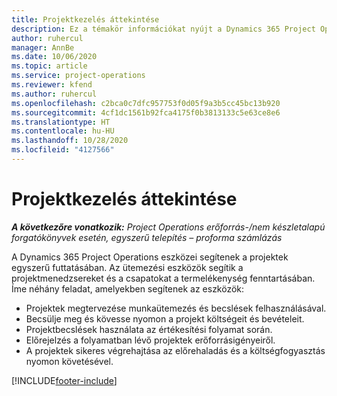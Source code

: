 ```yaml
---
title: Projektkezelés áttekintése
description: Ez a témakör információkat nyújt a Dynamics 365 Project Operations Projektmenedzsment funkciójáról.
author: ruhercul
manager: AnnBe
ms.date: 10/06/2020
ms.topic: article
ms.service: project-operations
ms.reviewer: kfend
ms.author: ruhercul
ms.openlocfilehash: c2bca0c7dfc957753f0d05f9a3b5cc45bc13b920
ms.sourcegitcommit: 4cf1dc1561b92fca4175f0b3813133c5e63ce8e6
ms.translationtype: HT
ms.contentlocale: hu-HU
ms.lasthandoff: 10/28/2020
ms.locfileid: "4127566"
---
```

# <a name="project-management-overview"></a>Projektkezelés áttekintése

_**A következőre vonatkozik:** Project Operations erőforrás-/nem készletalapú forgatókönyvek esetén, egyszerű telepítés – proforma számlázás_

A Dynamics 365 Project Operations eszközei segítenek a projektek egyszerű futtatásában. Az ütemezési eszközök segítik a projektmenedzsereket és a csapatokat a termelékenység fenntartásában. Íme néhány feladat, amelyekben segítenek az eszközök:

- Projektek megtervezése munkaütemezés és becslések felhasználásával.
- Becsülje meg és kövesse nyomon a projekt költségeit és bevételeit.
- Projektbecslések használata az értékesítési folyamat során.
- Előrejelzés a folyamatban lévő projektek erőforrásigényeiről.
- A projektek sikeres végrehajtása az előrehaladás és a költségfogyasztás nyomon követésével.


[!INCLUDE[footer-include](../includes/footer-banner.md)]